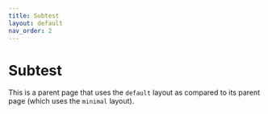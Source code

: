 ```yaml
---
title: Subtest
layout: default
nav_order: 2
---
```


# Subtest

This is a parent page that uses the `default` layout as compared to its parent page (which uses the `minimal` layout).